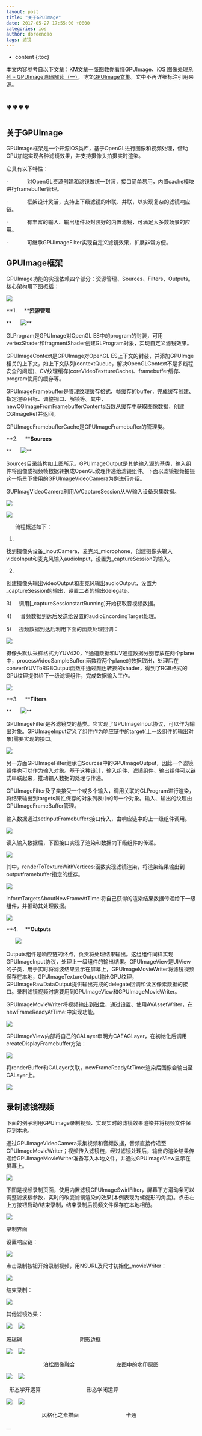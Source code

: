 ```yaml
---
layout: post
title: "关于GPUImage"
date: 2017-05-27 17:55:00 +0800
categories: ios
author: doreencao
tags: 滤镜
---
```


* content
{:toc}



本文内容参考自以下文章：KM文章[一张图教你看懂GPUImage](http://km.oa.com/group/22128/articles/show/272905?kmref=search&from_page=1&no=1)、[iOS
图像处理系列 -
GPUImage源码解读（一）](http://km.oa.com/group/29501/articles/show/284686?kmref=author_post)，博文[GPUImage文集](http://www.jianshu.com/nb/4268718)。文中不再详细标注引用来源。
<!--more-->

# ****

## 关于GPUImage

GPUImage框架是一个开源iOS类库，基于OpenGL进行图像和视频处理，借助GPU加速实现各种滤镜效果，并支持摄像头拍摄实时渲染。

它具有以下特性：

·             对OpenGL资源创建和滤镜做统一封装，接口简单易用，内置cache模块进行framebuffer管理。

·             框架设计灵活，支持上下级滤镜的串联、并联，以实现复杂的滤镜响应链。

·             有丰富的输入、输出组件及封装好的内置滤镜，可满足大多数场景的应用。

·             可继承GPUImageFilter实现自定义滤镜效果，扩展非常方便。

## GPUImage框架

GPUImage功能的实现依赖四个部分：资源管理、Sources、Filters、Outputs。核心架构用下图概括：

**![](/image/guan_yu_gpuimage/c8ea0275608836eb3387c2965cb05c96510a9ab57fc47d0a12c789d6f0853774)**

**1.     ****资源管理**

**      ![](/image/guan_yu_gpuimage/5f3a90fe2b66fa08a16e62fbc9bde6dc18c3de82aab39c04749bd4220ca34daa)**

GLProgram是GPUImage对OpenGL
ES中的program的封装，可用vertexShader和fragmentShader创建GLProgram对象，实现自定义滤镜效果。

GPUImageContext是GPUImage对OpenGL
ES上下文的封装，并添加GPUImge相关的上下文，如上下文队列(contextQueue，解决OpenGLContext不是多线程安全的问题)、CV纹理缓存(coreVideoTexttureCache)、framebuffer缓存、program使用的缓存等。

GPUImageFramebuffer是管理纹理缓存格式、帧缓存的buffer，完成缓存创建、指定渲染目标、调整视口、解锁等。其中，newCGImageFromFramebufferContents函数从缓存中获取图像数据，创建CGImageRef并返回。

GPUImageFramebufferCache是GPUImageFramebuffer的管理类。

**2.     ****Sources**

**      ![](/image/guan_yu_gpuimage/8056ee83b90903e331566f2b229eac4d805b378918401c85c76762c42ce3b46a)**

Sources目录结构如上图所示。GPUImageOutput是其他输入源的基类，输入组件将图像或视频帧数据转换成OpenGL纹理传递给滤镜组件。下面以滤镜视频拍摄这一场景下使用的GPUImageVideoCamera为例进行介绍。

GUPImagVideoCamera利用AVCaptureSession从AV输入设备采集数据。

**![](/image/guan_yu_gpuimage/c8f82220908cfbb1fa1621b1e049fbf13114186fd789d2db0dd58bd989feff62)**

**![](/image/guan_yu_gpuimage/ba311537f13d9dce5b4513052a9aafa5951bb12ce797885bfbb6fd57215834d8)**

      流程概述如下：

1)
找到摄像头设备_inoutCamera、麦克风_microphone，创建摄像头输入videoInput和麦克风输入audioInput，设置为_captureSession的输入。

2)
创建摄像头输出videoOutput和麦克风输出audioOutput，设置为_captureSession的输出，设置二者的输出delegate。

3)     调用[_captureSessionstartRunning]开始获取音视频数据。

4)      音频数据到达后发送给设置的audioEncordingTarget处理。

5)     视频数据到达后利用下面的函数处理回调：

**![](/image/guan_yu_gpuimage/9a60edb80c1a2f374fe49e48ec620edb9db5f16b32a202676d7be81108fcd4f8)**

摄像头默认采样格式为YUV420，Y通道数据和UV通道数据分别存放在两个plane中，processVideoSampleBuffer:函数将两个plane的数据取出，处理后在convertYUVToRGBOutput函数中通过颜色转换的shader，得到了RGB格式的GPU纹理提供给下一级滤镜组件，完成数据输入工作。

**![](/image/guan_yu_gpuimage/8381c98223f110b43ed6177c1c810f0981362cddaac3ed807c533ef23046fa86)**

**3.     ****Filters**

**      ![](/image/guan_yu_gpuimage/b3dde7cc9e3e7a94cc8b9e514c874cff7f11c1096425aec4d4d70f7f70d20489)**

GPUImageFilter是各滤镜类的基类。它实现了GPUImageInput协议，可以作为输出对象。GPUImageInput定义了组件作为响应链中的target(上一级组件的输出对象)需要实现的接口。

**![](/image/guan_yu_gpuimage/78e60c622c1f03a9fff09a0427dc9d4bab84e99f25cbef519f4335346b3b1506)**

另一方面GPUImageFilter继承自Sources中的GPUImageOutput，因此一个滤镜组件也可以作为输入对象。基于这种设计，输入组件、滤镜组件、输出组件可以链式串联起来，推动输入数据的处理与传递。

GPUImageFilter及子类接受一个或多个输入，调用关联的GLProgram进行渲染，将结果输出到targets属性保存的对象列表中的每一个对象。输入、输出的纹理由GPUImageFrameBuffer管理。

输入数据通过setInputFramebuffer:接口传入，由响应链中的上一级组件调用。

**![](/image/guan_yu_gpuimage/a81b1956b2a23503dd574ceaedcb3319b4bbf6b82e932f98850f6d9f84dfcfa4)**

读入输入数据后，下图接口实现了渲染和数据向下级组件的传递。

**![](/image/guan_yu_gpuimage/5fd475627e83e96aae5dd1b60706ea57748966f4a3b40f45f9b9ed65b1b156f4)**

其中，renderToTextureWithVertices:函数实现滤镜渲染，将渲染结果输出到outputframebuffer指定的缓存。

**![](/image/guan_yu_gpuimage/be20f959ec6dfe987ea119df757b16075a0d57a009584b3df579fc1e6092fc89)**

informTargetsAboutNewFrameAtTime:将自己获得的渲染结果数据传递给下一级组件，并推动其处理数据。

**![](/image/guan_yu_gpuimage/7a45f6f1c2cabf1b90a3342a5a777d2638ff5e3481a9a5675237d8e3d988eab5)**

**4.     ****Outputs**

      **![](/image/guan_yu_gpuimage/bd3ab902f9a309202566bea33885394e2f4ad378061df55a81c37df98e11b812)**

Outputs组件是响应链的终点，负责将处理结果输出。这组组件同样实现GPUImageInput协议，处理上一级组件的输出结果。GPUImageView是UIView的子类，用于实时将滤波结果显示在屏幕上，GPUImageMovieWriter将滤镜视频保存在本地，GPUImageTextureOutput输出GPU纹理，GPUImageRawDataOutput提供输出完成的delegate回调和读区像素数据的接口。录制滤镜视频时需要用到GPUImageView和GPUImageMovieWriter。

GPUImageMovieWriter将视频输出到磁盘，通过设置、使用AVAssetWriter，在newFrameReadyAtTime:中实现功能。

**![](/image/guan_yu_gpuimage/9471d357ca2ed47b97a0b947eb91753643b3f68381ea05365961c1689ec1c9f2)**

GPUImageView内部将自己的CALayer申明为CAEAGLayer，在初始化后调用createDisplayFramebuffer方法：

**![](/image/guan_yu_gpuimage/67628b1e8e9cee0494aa37e1f8d15b1e77d46ad8298d20b07187c46490e040a2)**

将renderBuffer和CALayer关联，newFrameReadyAtTime:渲染后图像会输出至CALayer上。

**![](/image/guan_yu_gpuimage/a07c4d718ee9adc3feb43a7bef1d9052617307be0ab3af0e0e762415a695b5ed)**

## 录制滤镜视频

下面的例子利用GPUImage录制视频、实现实时的滤镜效果渲染并将视频文件保存到本地。

通过GPUImageVideoCamera采集视频和音频数据，音频直接传递至GPUImageMovieWriter；视频传入滤镜链，经过滤镜处理后，输出的渲染结果传递给GPUImageMovieWriter准备写入本地文件，并通过GPUImageView显示在屏幕上。

**![](/image/guan_yu_gpuimage/18c7c342dc4a39ba245d86a634e0b193e2f7edd234a26ba2f683f1abc9094063)**

下图是视频录制页面，使用内置滤镜GPUImageSwirlFilter，屏幕下方滑动条可以调整滤波核参数，实时的改变滤镜渲染的效果(本例表现为螺旋形的角度)。点击左上方按钮启动/结束录制，结束录制后视频文件保存在本地相册。

**![](/image/guan_yu_gpuimage/8a9dbd303def459c253263de67db282f8609ab0f296bfd5347d4acdbfba9f120)**

录制界面

设置响应链：

**![](/image/guan_yu_gpuimage/1671843d6cf2c36399d33792a635214e0988303bd3dead6ad7f859f440991ab9)**

点击录制按钮开始录制视频，用NSURL及尺寸初始化_movieWriter：

**![](/image/guan_yu_gpuimage/1233b5fd1eb748beaa2955db5f3dabfeda453d82a5a525ff691fe5162aaef024)**

结束录制：

**![](/image/guan_yu_gpuimage/c4b902377ecfb2589b1b4c8735c53da518bdba2d9c2c878e7cf50b83cf9aff38)**

其他滤镜效果：

**![](/image/guan_yu_gpuimage/e7b599863b6a5c014d823deb120d97b39b533f16d3ea52549648b007a8bf545d)**    **![](/image/guan_yu_gpuimage/bef686b06f6a0e0d7bd8038f6081ea9a3e877451dc2803d29fdbb9ede0f48741)**

玻璃球                                       阴影边框

**![](/image/guan_yu_gpuimage/0cd89b4d678e393b979733fb98d4615accea2f5e662e163e8d1b1d05ed11b0c2)**    **![](/image/guan_yu_gpuimage/94afb797cfde4d0c9d714e8b9b22b6b4dfddf9b8a84a15ba85150c284591a03c)**

                         泊松图像融合                            左图中的水印原图

**![](/image/guan_yu_gpuimage/303b1951fa8bd4825fdc84027b11e65f9bdae9fa3138a250aed9a435b630c0f3)**    **![](/image/guan_yu_gpuimage/48bdadec4faf0e9b5c4b19875370e28fd7e7273390fac1b98a181388ead429cc)**

  形态学开运算                               形态学闭运算

**![](/image/guan_yu_gpuimage/bcff472568eebe2cbd4cf68b8d08b17027aef5b77218225a39a343f025b4c66f)**    **![](/image/guan_yu_gpuimage/eed52fbc401bd958c1641a65731bcf208c24e40ab5b0386b2ea36deeac3fefa6)**

                        风格化之素描画                                卡通

__

##

